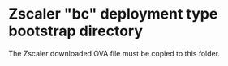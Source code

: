 # Zscaler "bc" deployment type bootstrap directory

The Zscaler downloaded OVA file must be copied to this folder.
